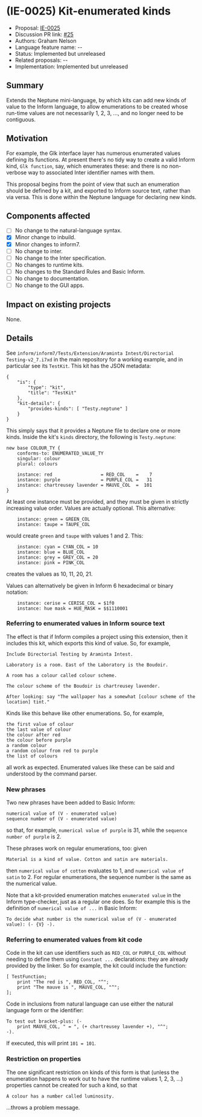 # (IE-0025) Kit-enumerated kinds

* Proposal: [IE-0025](0025-kit-enumerated-kinds.md)
* Discussion PR link: [#25](https://github.com/ganelson/inform-evolution/pull/25)
* Authors: Graham Nelson
* Language feature name: --
* Status: Implemented but unreleased
* Related proposals: --
* Implementation: Implemented but unreleased

## Summary

Extends the Neptune mini-language, by which kits can add new kinds of value to the
Inform language, to allow enumerations to be created whose run-time values are
not necessarily 1, 2, 3, ..., and no longer need to be contiguous.

## Motivation

For example, the Glk interface layer has numerous enumerated values defining
its functions. At present there's no tidy way to create a valid Inform kind,
`Glk function`, say, which enumerates these: and there is no non-verbose way
to associated Inter identifier names with them.

This proposal begins from the point of view that such an enumeration should
be defined by a kit, and exported to Inform source text, rather than via versa.
This is done within the Neptune language for declaring new kinds.

## Components affected

- [ ] No change to the natural-language syntax.
- [x] Minor change to inbuild.
- [x] Minor changes to inform7.
- [ ] No change to inter.
- [ ] No change to the Inter specification.
- [ ] No changes to runtime kits.
- [ ] No changes to the Standard Rules and Basic Inform.
- [ ] No change to documentation.
- [ ] No change to the GUI apps.

## Impact on existing projects

None.

## Details

See `inform/inform7/Tests/Extension/Araminta Intest/Directorial Testing-v2_7.i7xd`
in the main repository for a working example, and in particular see its `TestKit`.
This kit has the JSON metadata:

	{
		"is": {
			"type": "kit",
			"title": "TestKit"
		},
		"kit-details": {
			"provides-kinds": [ "Testy.neptune" ]
		}
	}

This simply says that it provides a Neptune file to declare one or more kinds.
Inside the kit's `kinds` directory, the following is `Testy.neptune`:

	new base COLOUR_TY {
		conforms-to: ENUMERATED_VALUE_TY
		singular: colour
		plural: colours

		instance: red                  = RED_COL    =    7
		instance: purple               = PURPLE_COL =   31
		instance: chartreusey lavender = MAUVE_COL  =  101
	}

At least one instance must be provided, and they must be given in strictly
increasing value order. Values are actually optional. This alternative:

		instance: green = GREEN_COL
		instance: taupe = TAUPE_COL

would create `green` and `taupe` with values 1 and 2. This:

		instance: cyan = CYAN_COL = 10
		instance: blue = BLUE_COL
		instance: grey = GREY_COL = 20
		instance: pink = PINK_COL

creates the values as 10, 11, 20, 21.

Values can alternatively be given in Inform 6 hexadecimal or binary notation:

		instance: cerise = CERISE_COL = $1f0
		instance: hue mask = HUE_MASK = $$1110001

### Referring to enumerated values in Inform source text

The effect is that if Inform compiles a project using this extension, then
it includes this kit, which exports this kind of value. So, for example,

	Include Directorial Testing by Araminta Intest.

	Laboratory is a room. East of the Laboratory is the Boudoir.

	A room has a colour called colour scheme.
	
	The colour scheme of the Boudoir is chartreusey lavender.
	
	After looking: say "The wallpaper has a somewhat [colour scheme of the location] tint."

Kinds like this behave like other enumerations. So, for example,

	the first value of colour
	the last value of colour
	the colour after red
	the colour before purple
	a random colour
	a random colour from red to purple
	the list of colours

all work as expected. Enumerated values like these can be said and understood
by the command parser.

### New phrases

Two new phrases have been added to Basic Inform:

	numerical value of (V - enumerated value)
	sequence number of (V - enumerated value)

so that, for example, `numerical value of purple` is 31, while the
`sequence number of purple` is 2.

These phrases work on regular enumerations, too: given

	Material is a kind of value. Cotton and satin are materials.
	
then `numerical value of cotton` evaluates to 1, and `numerical value of satin` to 2.
For regular enumerations, the sequence number is the same as the numerical value.

Note that a kit-provided enumeration matches `enumerated value` in the Inform
type-checker, just as a regular one does. So for example this is the definition
of `numerical value of ...` in Basic Inform:

	To decide what number is the numerical value of (V - enumerated value): (- {V} -).

### Referring to enumerated values from kit code

Code in the kit can use identifiers such as `RED_COL` or `PURPLE_COL` without
needing to define them using `Constant ...` declarations: they are already
provided by the linker. So for example, the kit could include the function:

	[ TestFunction;
		print "The red is ", RED_COL, "^";
		print "The mauve is ", MAUVE_COL, "^";
	];

Code in inclusions from natural language can use either the natural language
form or the identifier:

	To test out bracket-plus: (-
		print MAUVE_COL, " = ", (+ chartreusey lavender +), "^";
	-).

If executed, this will print `101 = 101`.

### Restriction on properties

The one significant restriction on kinds of this form is that (unless the enumeration
happens to work out to have the runtime values 1, 2, 3, ...) properties cannot be
created for such a kind, so that

	A colour has a number called luminosity.

...throws a problem message.
